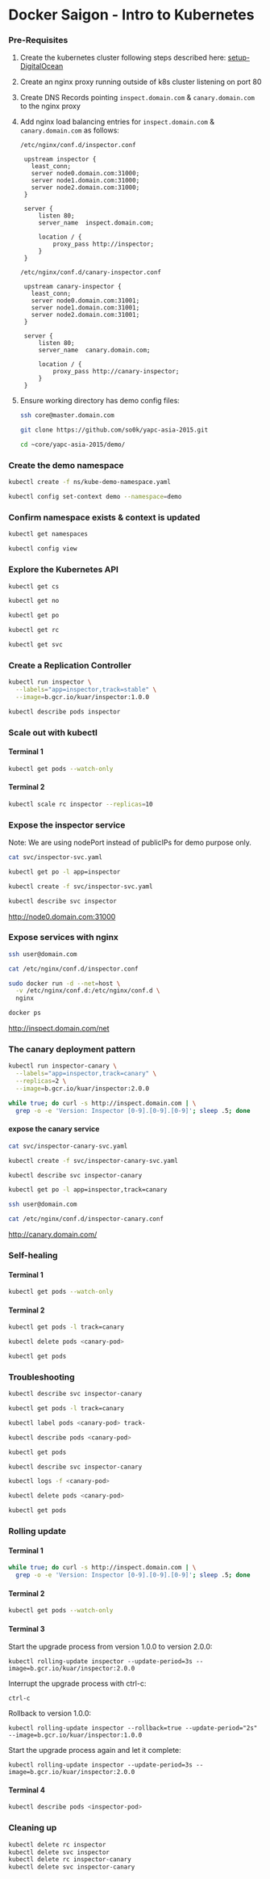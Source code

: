 # Docker Saigon - Intro to Kubernetes

### Pre-Requisites 

1. Create the kubernetes cluster following steps described here: [setup-DigitalOcean](../setup-DigitalOcean/README.md)

1. Create an nginx proxy running outside of k8s cluster listening on port 80

1. Create DNS Records pointing `inspect.domain.com` & `canary.domain.com` to the nginx proxy

1. Add nginx load balancing entries for `inspect.domain.com` & `canary.domain.com` as follows:

   `/etc/nginx/conf.d/inspector.conf`
   ```
    upstream inspector {
      least_conn;
      server node0.domain.com:31000;
      server node1.domain.com:31000;
      server node2.domain.com:31000;
    }

    server {
        listen 80;
        server_name  inspect.domain.com;

        location / {
            proxy_pass http://inspector;
        }
    }
   ```

   `/etc/nginx/conf.d/canary-inspector.conf`
   ```
    upstream canary-inspector {
      least_conn;
      server node0.domain.com:31001;
      server node1.domain.com:31001;
      server node2.domain.com:31001;
    }

    server {
        listen 80;
        server_name  canary.domain.com;

        location / {
            proxy_pass http://canary-inspector;
        }
    }
   ```

1. Ensure working directory has demo config files:

   ```bash
   ssh core@master.domain.com
   ```

   ```bash
   git clone https://github.com/so0k/yapc-asia-2015.git
   ```

   ```bash
   cd ~core/yapc-asia-2015/demo/
   ```

### Create the demo namespace

```bash
kubectl create -f ns/kube-demo-namespace.yaml 
```

```bash
kubectl config set-context demo --namespace=demo
```

### Confirm namespace exists & context is updated

```bash
kubectl get namespaces
```

```bash
kubectl config view
```

### Explore the Kubernetes API

```bash
kubectl get cs
```

```bash
kubectl get no
```

```bash
kubectl get po
```

```bash
kubectl get rc
```

```bash
kubectl get svc
```

### Create a Replication Controller

```bash
kubectl run inspector \
  --labels="app=inspector,track=stable" \
  --image=b.gcr.io/kuar/inspector:1.0.0
```

```bash
kubectl describe pods inspector
```

### Scale out with kubectl

#### Terminal 1

```bash
kubectl get pods --watch-only
```

#### Terminal 2

```bash
kubectl scale rc inspector --replicas=10
```

### Expose the inspector service 

Note: We are using nodePort instead of publicIPs for demo purpose only.

```bash
cat svc/inspector-svc.yaml
```

```bash
kubectl get po -l app=inspector
```

```bash
kubectl create -f svc/inspector-svc.yaml
```

```bash
kubectl describe svc inspector
```

http://node0.domain.com:31000

### Expose services with nginx

```bash
ssh user@domain.com
```

```bash
cat /etc/nginx/conf.d/inspector.conf
```

```bash
sudo docker run -d --net=host \
  -v /etc/nginx/conf.d:/etc/nginx/conf.d \
  nginx
```

```bash
docker ps
```

http://inspect.domain.com/net

### The canary deployment pattern

```bash
kubectl run inspector-canary \
  --labels="app=inspector,track=canary" \
  --replicas=2 \
  --image=b.gcr.io/kuar/inspector:2.0.0
```

```bash
while true; do curl -s http://inspect.domain.com | \
  grep -o -e 'Version: Inspector [0-9].[0-9].[0-9]'; sleep .5; done
```

#### expose the canary service

```bash
cat svc/inspector-canary-svc.yaml
```

```bash
kubectl create -f svc/inspector-canary-svc.yaml
```

```bash
kubectl describe svc inspector-canary
```

```bash
kubectl get po -l app=inspector,track=canary
```

```bash
ssh user@domain.com
```

```bash
cat /etc/nginx/conf.d/inspector-canary.conf
```

http://canary.domain.com/

### Self-healing

#### Terminal 1

```bash
kubectl get pods --watch-only
```

#### Terminal 2

```bash
kubectl get pods -l track=canary
```

```bash
kubectl delete pods <canary-pod>
```

```bash
kubectl get pods
```

### Troubleshooting

```bash
kubectl describe svc inspector-canary
```

```bash
kubectl get pods -l track=canary
```

```bash
kubectl label pods <canary-pod> track-
```

```bash
kubectl describe pods <canary-pod>
```

```bash
kubectl get pods
```

```bash
kubectl describe svc inspector-canary
```

```bash
kubectl logs -f <canary-pod>
```

```bash
kubectl delete pods <canary-pod>
```

```bash
kubectl get pods
```

### Rolling update

#### Terminal 1

```bash
while true; do curl -s http://inspect.domain.com | \
  grep -o -e 'Version: Inspector [0-9].[0-9].[0-9]'; sleep .5; done
```

#### Terminal 2

```bash
kubectl get pods --watch-only
```

#### Terminal 3

Start the upgrade process from version 1.0.0 to version 2.0.0:

```
kubectl rolling-update inspector --update-period=3s --image=b.gcr.io/kuar/inspector:2.0.0
```

Interrupt the upgrade process with ctrl-c:

```
ctrl-c
```

Rollback to version 1.0.0:

```
kubectl rolling-update inspector --rollback=true --update-period="2s" --image=b.gcr.io/kuar/inspector:1.0.0
```

Start the upgrade process again and let it complete:

```
kubectl rolling-update inspector --update-period=3s --image=b.gcr.io/kuar/inspector:2.0.0
```

#### Terminal 4

```bash
kubectl describe pods <inspector-pod>
```

### Cleaning up

```bash
kubectl delete rc inspector
kubectl delete svc inspector
kubectl delete rc inspector-canary
kubectl delete svc inspector-canary
```